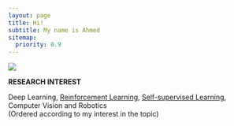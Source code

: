 ```yaml
---
layout: page
title: Hi!
subtitle: My name is Ahmed
sitemap:
  priority: 0.9
---
```

<div class="image-cropper">
  <img src="{{ '/assets/img/personal.jpg' | prepend: site.baseurl }}" class="rounded" />
</div>

<!-- <img src="{{ '/assets/img/personal.jpg' | prepend: site.baseurl }}" class=rounded id="about-img"> -->

<div id="describe-text">
	<p></p>
	<strong> RESEARCH INTEREST </strong>
	<p>Deep Learning, <u>Reinforcement Learning</u>, <u>Self-supervised Learning</u>, Computer Vision and Robotics <br/> (Ordered according to my interest in the topic)</p>
</div>
